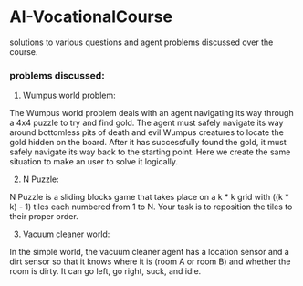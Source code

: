 # AI-VocationalCourse
solutions to various questions and agent problems discussed over the course.

### problems discussed:

1) Wumpus world problem:

The Wumpus world problem deals with an agent navigating its way through a 4x4 puzzle to try and find gold. The agent must safely navigate its way around bottomless pits of death and evil Wumpus creatures to locate the gold hidden on the board. After it has successfully found the gold, it must safely navigate its way back to the starting point. Here we create the same situation to make an user to solve it logically.

2) N Puzzle:

N Puzzle is a sliding blocks game that takes place on a k * k grid with ((k * k) - 1) tiles each numbered from 1 to N. Your task is to reposition the tiles to their proper order.

3) Vacuum cleaner world:

In the simple world, the vacuum cleaner agent has a location sensor and a dirt sensor so that it knows where it is (room A or room B) and whether the room is dirty. It can go left, go right, suck, and idle.
